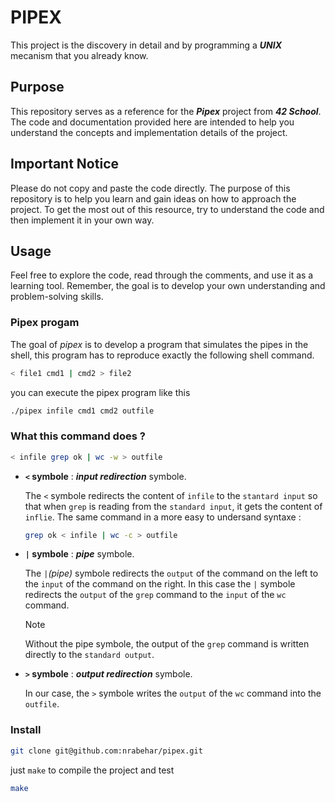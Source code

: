 # PIPEX

This project is the discovery in detail and by programming  a ___UNIX___ mecanism that you already know.

## Purpose

This repository serves as a reference for the ___Pipex___ project from ___42 School___. The code and documentation provided here are intended to help you understand the concepts and implementation details of the project.

## Important Notice

Please do not copy and paste the code directly. The purpose of this repository is to help you learn and gain ideas on how to approach the project. To get the most out of this resource, try to understand the code and then implement it in your own way.

## Usage

Feel free to explore the code, read through the comments, and use it as a learning tool. Remember, the goal is to develop your own understanding and problem-solving skills.

### Pipex progam

The goal of _pipex_ is to develop a program that simulates the pipes in the shell, this program has to reproduce exactly the following shell command.

```sh
< file1 cmd1 | cmd2 > file2
```
you can execute the pipex program like this
```sh
./pipex infile cmd1 cmd2 outfile
```

### What this command does ?
```sh
< infile grep ok | wc -w > outfile
```
-   __`<` symbole__ : ___input redirection___ symbole.

    The `<` symbole redirects the content of `infile` to the `stantard input` so that when `grep` is reading from the `standard input`, it gets the content of `inflie`.
    The same command in a more easy to undersand syntaxe :
    ```sh
    grep ok < infile | wc -c > outfile
    ```
-   __`|` symbole__ : ___pipe___ symbole.

    The `|`_(pipe)_ symbole redirects the `output` of the command on the left to the `input` of the command on the right. In this case the `|` symbole redirects the `output` of the `grep` command to the `input` of the `wc` command.
    
    > [!NOTE]
    > Without the pipe symbole,  the output of the `grep` command is written directly to the `standard output`.
-   __`>` symbole__ : ___output redirection___ symbole.

    In our case, the `>` symbole writes the `output` of the `wc` command into the `outfile`.

### Install

```sh
git clone git@github.com:nrabehar/pipex.git
```
just `make` to compile the project and test
```sh
make
```
